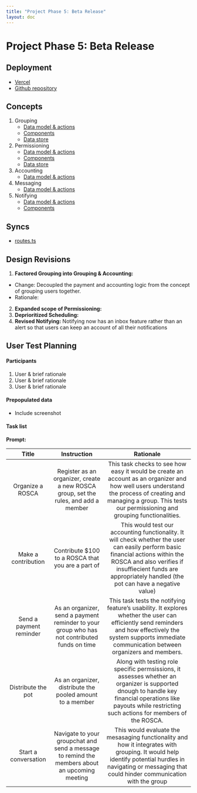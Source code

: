 ```yaml
---
title: "Project Phase 5: Beta Release"
layout: doc
---
```


# Project Phase 5: Beta Release

## Deployment
- [Vercel](https://oscar-kappa.vercel.app/)
- [Github repository](https://github.com/angelwhipple/oscar)

## Concepts
1. Grouping
   - [Data model & actions](https://github.com/angelwhipple/oscar/blob/main/server/concepts/grouping.ts)
   - [Components](https://github.com/angelwhipple/oscar/tree/main/client/components/Grouping)
   - [Data store](https://github.com/angelwhipple/oscar/blob/main/client/stores/group.ts)
2. Permissioning
   - [Data model & actions](https://github.com/angelwhipple/oscar/blob/main/server/concepts/permissioning.ts)
   - [Components](https://github.com/angelwhipple/oscar/tree/main/client/components/Permission)
   - [Data store](https://github.com/angelwhipple/oscar/blob/main/client/stores/user.ts)
3. Accounting
    - [Data model & actions](https://github.com/angelwhipple/oscar/blob/main/server/concepts/accounting.ts)
4. Messaging
   - [Data model & actions](https://github.com/angelwhipple/oscar/blob/main/server/concepts/messaging.ts)
5. Notifying
   - [Data model & actions](https://github.com/angelwhipple/oscar/blob/main/server/concepts/notifying.ts)
   - [Components](https://github.com/angelwhipple/oscar/tree/main/client/components/Notifying)

## Syncs
- [routes.ts](https://github.com/angelwhipple/oscar/blob/main/server/routes.ts)

## Design Revisions
1. **Factored Grouping into Grouping & Accounting:** 
- Change: Decoupled the payment and accounting logic from the concept of grouping users together.
- Rationale: 
2. **Expanded scope of Permissioning:**
3. **Deprioritized Scheduling:**
4. **Revised Notifying:** Notifying now has an inbox feature rather than an alert so that users can keep an account of all their notifications

## User Test Planning

#### Participants
1. User & brief rationale
2. User & brief rationale
3. User & brief rationale

#### Prepopulated data
- Include screenshot

#### Task list
**Prompt:**

|          Title          | Instruction |   Rationale    |
|:-----------------------:|:-----------:|:--------------:|
|    Organize a ROSCA     | Register as an organizer, create a new ROSCA group, set the rules, and add a member  | This task checks to see how easy it would be create an account as an organizer and how well users understand the process of creating and managing a group. This tests our permissioning and grouping functionalities.  |
|   Make a contribution   | Contribute $100 to a ROSCA that you are a part of | This would test our accounting functionality. It will check whether the user can easily perform basic financial actions within the ROSCA and also verifies if insuffiecient funds are appropriately handled (the pot can have a negative value) |
| Send a payment reminder | As an organizer, send a payment reminder to your group who has not contributed funds on time  | This task tests the notifying feature’s usability. It explores whether the user can efficiently send reminders and how effectively the system supports immediate communication between organizers and members.   |
|   Distribute the pot    | As an organizer, distribute the pooled amount to a member  | Along with testing role specific permsissions, it assesses whether an organizer is supported dnough to handle key financial operations like payouts while restricting such actions for members of the ROSCA.  |
|  Start a conversation   | Navigate to your groupchat and send a message to remind the members about an upcoming meeting  | This would evaluate the mesasaging functionality and how it integrates with grouping. It would help identify potential hurdles in navigating or messaging that could hinder communication with the group  |

